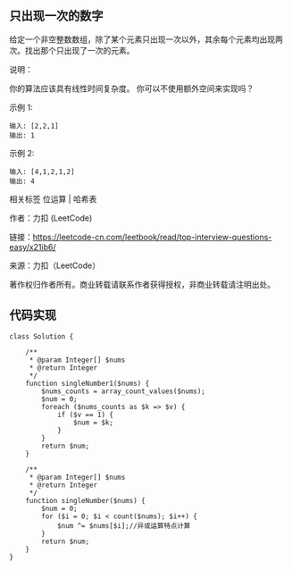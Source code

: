 ## 只出现一次的数字

给定一个非空整数数组，除了某个元素只出现一次以外，其余每个元素均出现两次。找出那个只出现了一次的元素。

说明：

你的算法应该具有线性时间复杂度。 你可以不使用额外空间来实现吗？

示例 1:

    输入: [2,2,1]
    输出: 1

示例 2:

    输入: [4,1,2,1,2]
    输出: 4
    
相关标签 位运算 | 哈希表

作者：力扣 (LeetCode)

链接：https://leetcode-cn.com/leetbook/read/top-interview-questions-easy/x21ib6/

来源：力扣（LeetCode）

著作权归作者所有。商业转载请联系作者获得授权，非商业转载请注明出处。

## 代码实现

```
class Solution {

    /**
     * @param Integer[] $nums
     * @return Integer
     */
    function singleNumber1($nums) {
        $nums_counts = array_count_values($nums);
        $num = 0;
        foreach ($nums_counts as $k => $v) {
            if ($v == 1) {
                $num = $k;
            }
        }
        return $num;
    }

    /**
     * @param Integer[] $nums
     * @return Integer
     */
    function singleNumber($nums) {
        $num = 0;
        for ($i = 0; $i < count($nums); $i++) {
            $num ^= $nums[$i];//异或运算特点计算
        }
        return $num;
    }
}
```